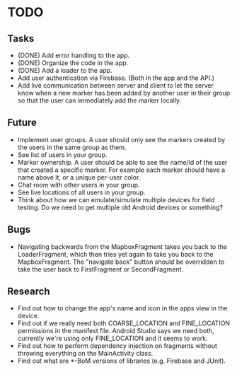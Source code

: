 # TODO

## Tasks

- (DONE) Add error handling to the app.
- (DONE) Organize the code in the app.
- (DONE) Add a loader to the app.
- Add user authentication via Firebase. (Both in the app and the API.)
- Add live communication between server and client to let the server know when a new marker has been
  added by another user in their group so that the user can immediately add the marker locally.

## Future

- Implement user groups. A user should only see the markers created by the users in the same group
  as them.
- See list of users in your group.
- Marker ownership. A user should be able to see the name/id of the user that created a specific
  marker. For example each marker should have a name above it, or a unique per-user color.
- Chat room with other users in your group.
- See live locations of all users in your group.
- Think about how we can emulate/simulate multiple devices for field testing. Do we need to get
  multiple old Android devices or something?

## Bugs

- Navigating backwards from the MapboxFragment takes you back to the LoaderFragment, which then
  tries yet again to take you back to the MapboxFragment. The "navigate back" button should be
  overridden to take the user back to FirstFragment or SecondFragment.

## Research

- Find out how to change the app's name and icon in the apps view in the device.
- Find out if we really need both COARSE_LOCATION and FINE_LOCATION permissions in the manifest
  file. Android Studio says we need both, currently we're using only FINE_LOCATION and it seems to
  work.
- Find out how to perform dependency injection on fragments without throwing everything on the
  MainActivity class.
- Find out what are *-BoM versions of libraries (e.g. Firebase and JUnit).
